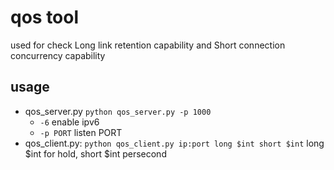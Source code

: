 # qos tool

used for check Long link retention capability and Short connection concurrency capability

## usage

- qos_server.py
  `python qos_server.py -p 1000`
  - `-6` enable ipv6
  - `-p PORT` listen PORT
- qos_client.py:
  `python qos_client.py ip:port long $int short $int`
  long $int for hold, short $int persecond
